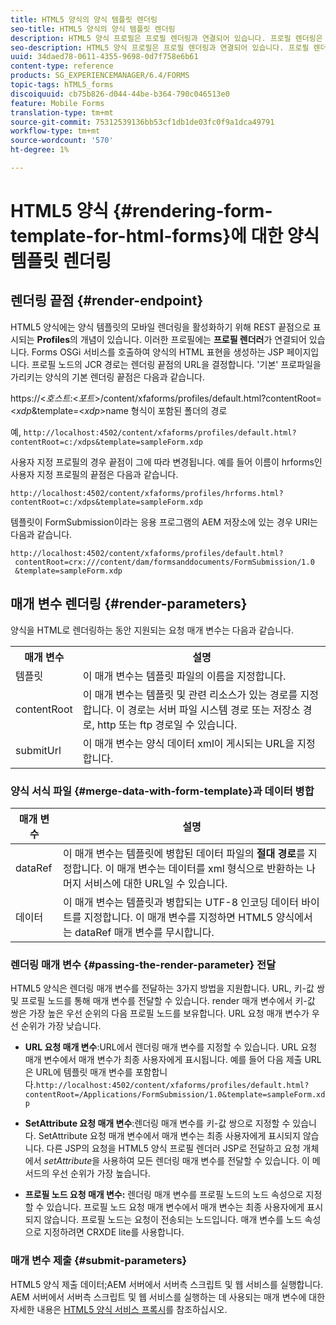 ```yaml
---
title: HTML5 양식의 양식 템플릿 렌더링
seo-title: HTML5 양식의 양식 템플릿 렌더링
description: HTML5 양식 프로필은 프로필 렌더링과 연결되어 있습니다. 프로필 렌더링은 Forms OSGi 서비스를 호출하여 양식의 HTML 표현을 생성하는 JSP 페이지입니다.
seo-description: HTML5 양식 프로필은 프로필 렌더링과 연결되어 있습니다. 프로필 렌더링은 Forms OSGi 서비스를 호출하여 양식의 HTML 표현을 생성하는 JSP 페이지입니다.
uuid: 34daed78-0611-4355-9698-0d7f758e6b61
content-type: reference
products: SG_EXPERIENCEMANAGER/6.4/FORMS
topic-tags: hTML5_forms
discoiquuid: cb75b826-d044-44be-b364-790c046513e0
feature: Mobile Forms
translation-type: tm+mt
source-git-commit: 75312539136bb53cf1db1de03fc0f9a1dca49791
workflow-type: tm+mt
source-wordcount: '570'
ht-degree: 1%

---
```



# HTML5 양식 {#rendering-form-template-for-html-forms}에 대한 양식 템플릿 렌더링

## 렌더링 끝점 {#render-endpoint}

HTML5 양식에는 양식 템플릿의 모바일 렌더링을 활성화하기 위해 REST 끝점으로 표시되는 **Profiles**&#x200B;의 개념이 있습니다. 이러한 프로필에는 **프로필 렌더러**&#x200B;가 연결되어 있습니다. Forms OSGi 서비스를 호출하여 양식의 HTML 표현을 생성하는 JSP 페이지입니다. 프로필 노드의 JCR 경로는 렌더링 끝점의 URL을 결정합니다. &#39;기본&#39; 프로파일을 가리키는 양식의 기본 렌더링 끝점은 다음과 같습니다.

https://&lt;*호스트*:&lt;*포트*>/content/xfaforms/profiles/default.html?contentRoot=&lt;*xdp*&amp;template=&lt;*xdp*>name 형식이 포함된 폴더의 경로

예, `http://localhost:4502/content/xfaforms/profiles/default.html?contentRoot=c:/xdps&template=sampleForm.xdp`

사용자 지정 프로필의 경우 끝점이 그에 따라 변경됩니다. 예를 들어 이름이 hrforms인 사용자 지정 프로필의 끝점은 다음과 같습니다.

`http://localhost:4502/content/xfaforms/profiles/hrforms.html?contentRoot=c:/xdps&template=sampleForm.xdp`

템플릿이 FormSubmission이라는 응용 프로그램의 AEM 저장소에 있는 경우 URI는 다음과 같습니다.

```
http://localhost:4502/content/xfaforms/profiles/default.html?
 contentRoot=crx:///content/dam/formsanddocuments/FormSubmission/1.0
 &template=sampleForm.xdp
```

## 매개 변수 렌더링 {#render-parameters}

양식을 HTML로 렌더링하는 동안 지원되는 요청 매개 변수는 다음과 같습니다.

<table> 
 <tbody> 
  <tr> 
   <th><strong>매개 변수 </strong></th> 
   <th><strong>설명</strong></th> 
  </tr> 
  <tr> 
   <td>템플릿<br /> </td> 
   <td>이 매개 변수는 템플릿 파일의 이름을 지정합니다.<br /> </td> 
  </tr> 
  <tr> 
   <td>contentRoot<br /> </td> 
   <td>이 매개 변수는 템플릿 및 관련 리소스가 있는 경로를 지정합니다. 이 경로는 서버 파일 시스템 경로 또는 저장소 경로, http 또는 ftp 경로일 수 있습니다.<br /> </td> 
  </tr> 
  <tr> 
   <td>submitUrl<br /> </td> 
   <td>이 매개 변수는 양식 데이터 xml이 게시되는 URL을 지정합니다.<br /> </td> 
  </tr> 
 </tbody> 
</table>

### 양식 서식 파일 {#merge-data-with-form-template}과 데이터 병합

| 매개 변수 | 설명 |
|---|---|
| dataRef | 이 매개 변수는 템플릿에 병합된 데이터 파일의 **절대 경로**&#x200B;를 지정합니다. 이 매개 변수는 데이터를 xml 형식으로 반환하는 나머지 서비스에 대한 URL일 수 있습니다. |
| 데이터 | 이 매개 변수는 템플릿과 병합되는 UTF-8 인코딩 데이터 바이트를 지정합니다. 이 매개 변수를 지정하면 HTML5 양식에서는 dataRef 매개 변수를 무시합니다. |

### 렌더링 매개 변수 {#passing-the-render-parameter} 전달

HTML5 양식은 렌더링 매개 변수를 전달하는 3가지 방법을 지원합니다. URL, 키-값 쌍 및 프로필 노드를 통해 매개 변수를 전달할 수 있습니다. render 매개 변수에서 키-값 쌍은 가장 높은 우선 순위의 다음 프로필 노드를 보유합니다. URL 요청 매개 변수가 우선 순위가 가장 낮습니다.

* **URL 요청 매개 변수**:URL에서 렌더링 매개 변수를 지정할 수 있습니다. URL 요청 매개 변수에서 매개 변수가 최종 사용자에게 표시됩니다. 예를 들어 다음 제출 URL은 URL에 템플릿 매개 변수를 포함합니다.`http://localhost:4502/content/xfaforms/profiles/default.html?contentRoot=/Applications/FormSubmission/1.0&template=sampleForm.xdp`

* **SetAttribute 요청 매개 변수**:렌더링 매개 변수를 키-값 쌍으로 지정할 수 있습니다. SetAttribute 요청 매개 변수에서 매개 변수는 최종 사용자에게 표시되지 않습니다. 다른 JSP의 요청을 HTML5 양식 프로필 렌더러 JSP로 전달하고 요청 개체에서 *setAttribute*&#x200B;을 사용하여 모든 렌더링 매개 변수를 전달할 수 있습니다. 이 메서드의 우선 순위가 가장 높습니다.

* **프로필 노드 요청 매개 변수:** 렌더링 매개 변수를 프로필 노드의 노드 속성으로 지정할 수 있습니다. 프로필 노드 요청 매개 변수에서 매개 변수는 최종 사용자에게 표시되지 않습니다. 프로필 노드는 요청이 전송되는 노드입니다. 매개 변수를 노드 속성으로 지정하려면 CRXDE lite를 사용합니다.

### 매개 변수 제출 {#submit-parameters}

HTML5 양식 제출 데이터;AEM 서버에서 서버측 스크립트 및 웹 서비스를 실행합니다. AEM 서버에서 서버측 스크립트 및 웹 서비스를 실행하는 데 사용되는 매개 변수에 대한 자세한 내용은 [HTML5 양식 서비스 프록시](/help/forms/using/service-proxy.md)를 참조하십시오.
